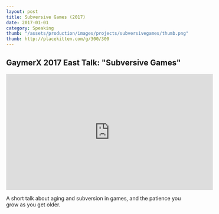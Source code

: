 ```yaml
---
layout: post
title: Subversive Games (2017)
date: 2017-01-01
category: Speaking
thumb: "/assets/production/images/projects/subversivegames/thumb.png"
thumb: http://placekitten.com/g/300/300
---
```


## GaymerX 2017 East Talk: "Subversive Games"


<iframe width="560" height="315" src="https://www.youtube-nocookie.com/embed/z3bCyEX56gk?rel=0" frameborder="0" allow="autoplay; encrypted-media" allowfullscreen></iframe>

<br>

A short talk about aging and subversion in games, and the patience you grow as you get older.